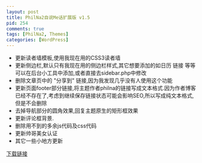 ```yaml
---
layout: post
title: PhilNa2自说Me话扩展版 v1.5
pid: 254
comments: true
tags: [PhilNa2, Themes]
categories: [WordPress]
---
```

- 更新读者墙模板,使用我现在用的CSS3读者墙
- 更新侧边栏,默认只有我现在用的侧边栏样式,其它想要添加的如日历 链接 等等可以在后台小工具中添加,或者直接去sidebar.php中修改
- 删除文章页中的 "分享到" 链接,因为我发现几乎没有人使用这个功能
- 更新页面footer部分链接,将主题作者philna的链接写成文本格式.因为作者博客已经不存在了,考虑到继续保存链接状态可能会影响SEO,所以写成纯文本格式,但是不会删除
- 去掉导航部分的圆角效果,回复主题原生的矩形框效果
- 更新评论框背景.
- 删除用不到的多余js代码及css代码
- 更新帅哥美女认证
- 其它一些小地方更新

[下载链接](https://github.com/Treri/PhilNa2_Sayme/archive/v1.5.1.zip)
